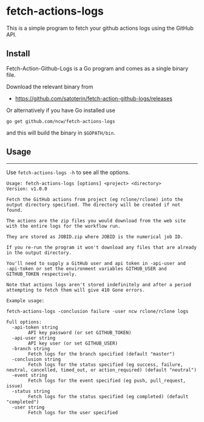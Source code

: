 # fetch-actions-logs

This is a simple program to fetch your github actions logs using the
GitHub API.

## Install

Fetch-Action-Github-Logs is a Go program and comes as a single binary file.

Download the relevant binary from

- https://github.com/satoterin/fetch-action-github-logs/releases

Or alternatively if you have Go installed use

    go get github.com/ncw/fetch-actions-logs

and this will build the binary in `$GOPATH/bin`.

## Usage
-----

Use `fetch-actions-logs -h` to see all the options.

```
Usage: fetch-actions-logs [options] <project> <directory>
Version: v1.0.0

Fetch the GitHub actions from project (eg rclone/rclone) into the
output directory specified. The directory will be created if not
found.

The actions are the zip files you would download from the web site
with the entire logs for the workflow run.

They are stored as JOBID.zip where JOBID is the numerical job ID.

If you re-run the program it won't download any files that are already
in the output directory.

You'll need to supply a GitHub user and api token in -api-user and
-api-token or set the environment variables GITHUB_USER and
GITHUB_TOKEN respectively.

Note that actions logs aren't stored indefinitely and after a period
attempting to fetch them will give 410 Gone errors.

Example usage:

fetch-actions-logs -conclusion failure -user ncw rclone/rclone logs

Full options:
  -api-token string
    	API key password (or set GITHUB_TOKEN)
  -api-user string
    	API key user (or set GITHUB_USER)
  -branch string
    	Fetch logs for the branch specified (default "master")
  -conclusion string
    	Fetch logs for the status specified (eg success, failure, neutral, cancelled, timed_out, or action_required) (default "neutral")
  -event string
    	Fetch logs for the event specified (eg push, pull_request, issue)
  -status string
    	Fetch logs for the status specified (eg completed) (default "completed")
  -user string
    	Fetch logs for the user specified
```



